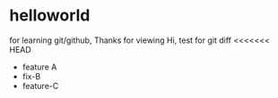 # helloworld
for learning git/github, Thanks for viewing
Hi, test for git diff
<<<<<<< HEAD
- feature A
- fix-B
- feature-C
